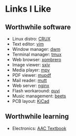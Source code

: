 # Links I Like

## Worthwhile software

* Linux distro: [CRUX](http://crux.nu)
* Text editor: [vim](http://www.vim.org)
* Window manager: [dwm](http://dwm.suckless.org)
* Terminal manager: [tmux](https://tmux.github.io)
* Web browser: [xombrero](https://opensource.conformal.com/wiki/xombrero)
* Image viewer: [sxiv](https://github.com/muennich/sxiv)
* Media player: [mpv](http://mpv.io)
* PDF viewer: [mupdf](http://mupdf.com)
* Mail reader: [mutt](http://www.mutt.org)
* Web server: [nginx](http://nginx.org)
* Flash workaround: [quvi](http://quvi.sourceforge.net)
* Music management: [beets](http://beets.radbox.org)
* PCB layout: [KiCad](http://kicad-pcb.org)

## Worthwhile learning

* Electronics: [AAC Textbook](http://www.allaboutcircuits.com/textbook)
